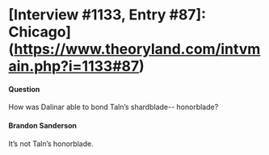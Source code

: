 # [Interview #1133, Entry #87]: Chicago](https://www.theoryland.com/intvmain.php?i=1133#87)

#### Question

How was Dalinar able to bond Taln’s shardblade-- honorblade?

#### Brandon Sanderson

It’s not Taln’s honorblade.

